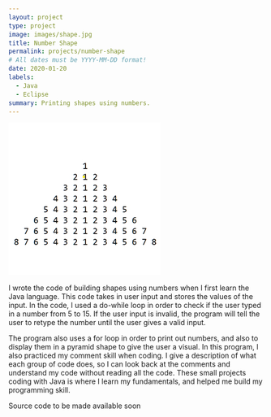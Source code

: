 ```yaml
---
layout: project
type: project
image: images/shape.jpg 
title: Number Shape
permalink: projects/number-shape
# All dates must be YYYY-MM-DD format!
date: 2020-01-20
labels:
  - Java
  - Eclipse
summary: Printing shapes using numbers.
---
```


<img class="ui medium right floated rounded image" src="../images/shape.jpg">

I wrote the code of building shapes using numbers when I first learn the Java language. This code takes in user input and stores the values of the input. In the code, I used a do-while loop in order to check if the user typed in a number from 5 to 15. If the user input is invalid, the program will tell the user to retype the number until the user gives a valid input.
 
The program also uses a for loop in order to print out numbers, and also to display them in a pyramid shape to give the user a visual. In this program, I also practiced my comment skill when coding. I give a description of what each group of code does, so I can look back at the comments and understand my code without reading all the code. These small projects coding with Java is where I learn my fundamentals, and helped me build my programming skill.

Source code to be made available soon
